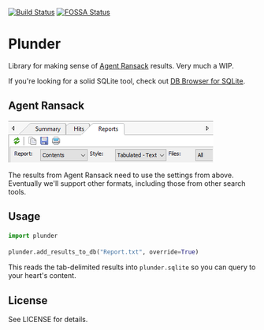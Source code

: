 [![Build Status](https://travis-ci.com/bergren2/plunder.svg?branch=master)](https://travis-ci.com/bergren2/plunder)
[![FOSSA Status](https://app.fossa.io/api/projects/git%2Bgithub.com%2Fbergren2%2Fplunder.svg?type=shield)](https://app.fossa.io/projects/git%2Bgithub.com%2Fbergren2%2Fplunder?ref=badge_shield)

# Plunder

Library for making sense of [Agent Ransack](https://www.mythicsoft.com/agentransack) results. Very much a WIP.

If you're looking for a solid SQLite tool, check out [DB Browser for SQLite](http://sqlitebrowser.org/).

## Agent Ransack

![](ransack_instructions.png)

The results from Agent Ransack need to use the settings from above. Eventually we'll support other formats,
including those from other search tools.

## Usage

```python
import plunder

plunder.add_results_to_db("Report.txt", override=True)
```

This reads the tab-delimited results into `plunder.sqlite` so you can query to your heart's content.

## License

See LICENSE for details.
